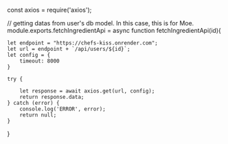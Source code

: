 const axios = require('axios'); 


// getting datas from user's db model. In this case, this is for Moe.
module.exports.fetchIngredientApi = async function fetchIngredientApi(id){
    
    let endpoint = "https://chefs-kiss.onrender.com";
    let url = endpoint + `/api/users/${id}`;
    let config = {
        timeout: 8000
    }

    try {

        let response = await axios.get(url, config);
        return response.data;
    } catch (error) {
        console.log('ERROR', error);
        return null;
    }
}